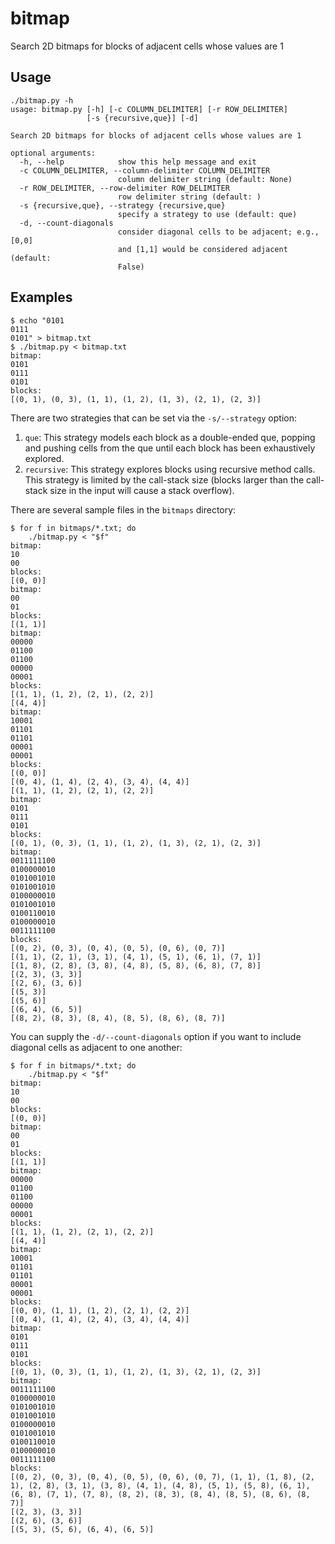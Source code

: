 # bitmap
Search 2D bitmaps for blocks of adjacent cells whose values are 1

## Usage
	./bitmap.py -h
	usage: bitmap.py [-h] [-c COLUMN_DELIMITER] [-r ROW_DELIMITER]
	                 [-s {recursive,que}] [-d]
	
	Search 2D bitmaps for blocks of adjacent cells whose values are 1
	
	optional arguments:
	  -h, --help            show this help message and exit
	  -c COLUMN_DELIMITER, --column-delimiter COLUMN_DELIMITER
	                        column delimiter string (default: None)
	  -r ROW_DELIMITER, --row-delimiter ROW_DELIMITER
	                        row delimiter string (default: )
	  -s {recursive,que}, --strategy {recursive,que}
	                        specify a strategy to use (default: que)
	  -d, --count-diagonals
	                        consider diagonal cells to be adjacent; e.g., [0,0]
	                        and [1,1] would be considered adjacent (default:
	                        False)
## Examples
	$ echo "0101
	0111
	0101" > bitmap.txt
	$ ./bitmap.py < bitmap.txt 
	bitmap:
	0101
	0111
	0101
	blocks:
	[(0, 1), (0, 3), (1, 1), (1, 2), (1, 3), (2, 1), (2, 3)]  

There are two strategies that can be set via the `-s/--strategy` option:

1. `que`: This strategy models each block as a double-ended que, popping and pushing cells from the que until each block has been exhaustively explored.
2. `recursive`: This strategy explores blocks using recursive method calls.  This strategy is limited by the call-stack size (blocks larger than the call-stack size in the input will cause a stack overflow).

There are several sample files in the `bitmaps` directory:

	$ for f in bitmaps/*.txt; do
		./bitmap.py < "$f"
	bitmap:
	10
	00
	blocks:
	[(0, 0)]
	bitmap:
	00
	01
	blocks:
	[(1, 1)]
	bitmap:
	00000
	01100
	01100
	00000
	00001
	blocks:
	[(1, 1), (1, 2), (2, 1), (2, 2)]
	[(4, 4)]
	bitmap:
	10001
	01101
	01101
	00001
	00001
	blocks:
	[(0, 0)]
	[(0, 4), (1, 4), (2, 4), (3, 4), (4, 4)]
	[(1, 1), (1, 2), (2, 1), (2, 2)]
	bitmap:
	0101
	0111
	0101
	blocks:
	[(0, 1), (0, 3), (1, 1), (1, 2), (1, 3), (2, 1), (2, 3)]
	bitmap:
	0011111100
	0100000010
	0101001010
	0101001010
	0100000010
	0101001010
	0100110010
	0100000010
	0011111100
	blocks:
	[(0, 2), (0, 3), (0, 4), (0, 5), (0, 6), (0, 7)]
	[(1, 1), (2, 1), (3, 1), (4, 1), (5, 1), (6, 1), (7, 1)]
	[(1, 8), (2, 8), (3, 8), (4, 8), (5, 8), (6, 8), (7, 8)]
	[(2, 3), (3, 3)]
	[(2, 6), (3, 6)]
	[(5, 3)]
	[(5, 6)]
	[(6, 4), (6, 5)]
	[(8, 2), (8, 3), (8, 4), (8, 5), (8, 6), (8, 7)]


You can supply the `-d/--count-diagonals` option if you want to include diagonal cells as adjacent to one another:

	$ for f in bitmaps/*.txt; do
		./bitmap.py < "$f"
	bitmap:
	10
	00
	blocks:
	[(0, 0)]
	bitmap:
	00
	01
	blocks:
	[(1, 1)]
	bitmap:
	00000
	01100
	01100
	00000
	00001
	blocks:
	[(1, 1), (1, 2), (2, 1), (2, 2)]
	[(4, 4)]
	bitmap:
	10001
	01101
	01101
	00001
	00001
	blocks:
	[(0, 0), (1, 1), (1, 2), (2, 1), (2, 2)]
	[(0, 4), (1, 4), (2, 4), (3, 4), (4, 4)]
	bitmap:
	0101
	0111
	0101
	blocks:
	[(0, 1), (0, 3), (1, 1), (1, 2), (1, 3), (2, 1), (2, 3)]
	bitmap:
	0011111100
	0100000010
	0101001010
	0101001010
	0100000010
	0101001010
	0100110010
	0100000010
	0011111100
	blocks:
	[(0, 2), (0, 3), (0, 4), (0, 5), (0, 6), (0, 7), (1, 1), (1, 8), (2, 1), (2, 8), (3, 1), (3, 8), (4, 1), (4, 8), (5, 1), (5, 8), (6, 1), (6, 8), (7, 1), (7, 8), (8, 2), (8, 3), (8, 4), (8, 5), (8, 6), (8, 7)]
	[(2, 3), (3, 3)]
	[(2, 6), (3, 6)]
	[(5, 3), (5, 6), (6, 4), (6, 5)]
